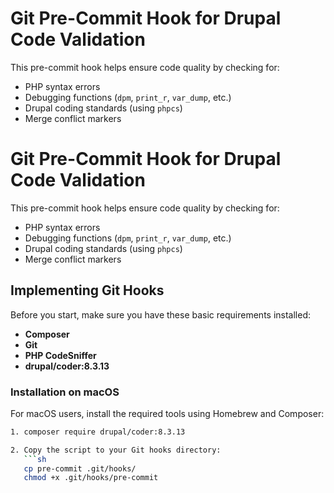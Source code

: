 # Git Pre-Commit Hook for Drupal Code Validation

This pre-commit hook helps ensure code quality by checking for:

- PHP syntax errors  
- Debugging functions (`dpm`, `print_r`, `var_dump`, etc.)  
- Drupal coding standards (using `phpcs`)  
- Merge conflict markers  

# Git Pre-Commit Hook for Drupal Code Validation

This pre-commit hook helps ensure code quality by checking for:

- PHP syntax errors  
- Debugging functions (`dpm`, `print_r`, `var_dump`, etc.)  
- Drupal coding standards (using `phpcs`)  
- Merge conflict markers  

## Implementing Git Hooks

Before you start, make sure you have these basic requirements installed:

- **Composer**  
- **Git**  
- **PHP CodeSniffer**  
- **drupal/coder:8.3.13**  

### Installation on macOS  
For macOS users, install the required tools using Homebrew and Composer:  

```sh
1. composer require drupal/coder:8.3.13

2. Copy the script to your Git hooks directory:  
   ```sh
   cp pre-commit .git/hooks/
   chmod +x .git/hooks/pre-commit